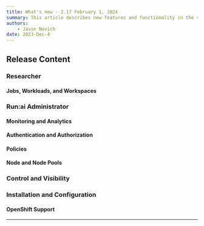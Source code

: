 ```yaml
---
title: What's new - 2.17 February 1, 2024
summary: This article describes new features and functionality in the version.
authors:
    - Jason Novich
date: 2023-Dec-4
---
```


## Release Content

### Researcher

<!-- RUN-12597/RUN-12601	TW - Hide IDEs behind runai authentication -->

#### Jobs, Workloads, and Workspaces

<!-- RUN-10891/RUN-10892	TW - Interactive Workloads‚Äô Over-Provisioning Ratio -->

<!-- RUN-10859/RUN-10860	[FE] TW - Presenting Policy in workloads creation forms (V2) -->

<!-- RUN-12619/RUN-14041	TW - Workloads - Reliable data in API and UI -->

### Run:ai Administrator

#### Monitoring and Analytics

<!-- RUN-12597/RUN-13404 - Additional configurations for Prometheus -->

<!-- RUN-12658/RUN-14155	TW - Expose GPU health info  -->

<!-- RUN-12445/RUN-14112	TW - Centralized & Persistent Logs -->

<!-- RUN-13545/RUN-14027	TW - LLM Model Catalog - Internal demo milestone -->

#### Authentication and Authorization

<!-- RUN-13107/RUN-13108 - SSO users visibility-->

<!-- RUN-9473/RUN-9474	TW - SSO Supportability - phase 2 -->

#### Policies

<!-- RUN-9808/RUN-9810 - Show effective project policy from the UI -->

<!-- RUN-11125/RUN-11746	TW - Policy Sync  -->

#### Node and Node Pools

<!-- RUN-12688/RUN-12689	TW - [Suricata] Node-Pool Over-Provisioning Ratio for any workload -->

<!-- RUN-12686/RUN-12687	TW - [Viper] Node-Pool Over-Provisioning Ratio for any workload -->

<!-- RUN-14094/RUN-14095	TW - [Scheduler] Node-Pool Over-Provisioning Ratio for any workload -->

<!-- RUN-12615/RUN-12616	TW - [Playtika] Dynamic fractions SWAP  -->

### Control and Visibility



### Installation and Configuration

<!-- RUN-7310/RUN-11951	TW - Installation - Protect Cluster installation & Report status -->

#### OpenShift Support

<!-- RUN-12934/RUN-12944 - Ability to configure cluster routes certificate in OpenShift -->

<!-- RUN-11787/RUN-11788	TW - Support new Kubernetes and OpenShift releases - Q4/2023 -->


----------------------------------------------------

<!-- RUN-13606/RUN-13607	TW - [DBS] Add configuration for our services to use route address instead of internal HTTP address -->

<!-- RUN-13470	TW - Update Workload Parameters pages -->

<!-- RUN-13296/RUN-13299	TW - Administrator Messages -->

<!-- RUN-13270/RUN-13271	TW - Improve error upon UI-V2 workload submission -->

<!-- RUN-12615/RUN-12616	TW - [Playtika] Dynamic fractions SWAP  -->

<!-- RUN-12327/RUN-12328	TW - Researcher Service Refactoring - step 2 (all) -->

<!-- RUN-12089	TW - Re-build settings - Level of control and New UX -->

<!-- RUN-10648/RUN-10649	TW - [Sony] Support AMD GPUs metrics -->

<!-- RUN-10387/RUN-10388	TW - Product scope for trial -->

<!-- RUN-10385/RUN-10386	TW - Trial cluster creation -->

<!-- RUN-9594/RUN-9597	TW - Trial flow from Run:ai website to live tenant -->
